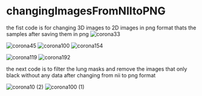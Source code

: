 # changingImagesFromNIItoPNG
the fist code is for changing 3D images to 2D images in png format
thats the samples after saving them in png 
![corona33](https://user-images.githubusercontent.com/34798172/146571569-eac60cca-d546-47e6-9656-fdcf04612ea3.png)

![corona45](https://user-images.githubusercontent.com/34798172/146570888-44b440bf-00f5-4594-b967-fd62b3afd386.png)
![corona100](https://user-images.githubusercontent.com/34798172/146571543-72748c3c-1649-4f80-9921-c4dbf190b4a6.png)
![corona154](https://user-images.githubusercontent.com/34798172/146571555-8d6ad0b6-e72b-42af-9577-72b6c9a60454.png)

![corona119](https://user-images.githubusercontent.com/34798172/146570879-02fe42e3-066a-48f8-9ce7-b82a7c195d28.png)
![corona192](https://user-images.githubusercontent.com/34798172/146570863-35d7da18-0d96-4d64-bb55-91b7ec04e56a.png)


the next code is to filter the lung masks and remove the images that only black without any data after changing from nii to png format

![corona10 (2)](https://user-images.githubusercontent.com/34798172/146572188-fbc14e09-4ad7-466a-bbe3-dfe0e07a0c6e.png)
![corona100 (1)](https://user-images.githubusercontent.com/34798172/146572206-c73747f6-cfb5-4e4c-bfb1-d84474f895bb.png)
